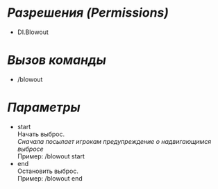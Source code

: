 # _Разрешения (Permissions)_
* DI.Blowout

# _Вызов команды_
* /blowout

# _Параметры_

* start<br>
Начать выброс.<br>
_Сначала посылает игрокам предупреждение о надвигающимся выбросе_<br>
Пример: /blowout start
* end<br>
Остановить выброс.<br>
Пример: /blowout end
